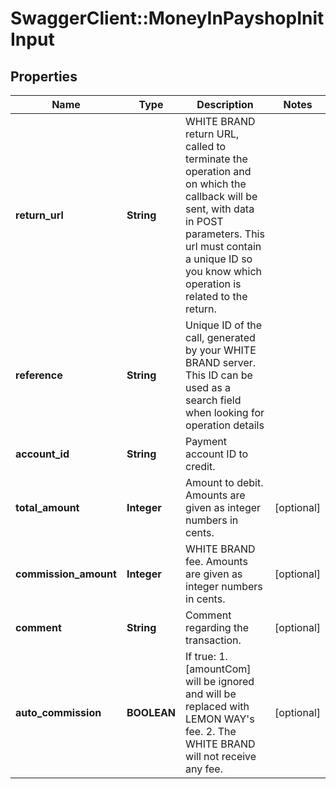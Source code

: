 # SwaggerClient::MoneyInPayshopInitInput

## Properties
Name | Type | Description | Notes
------------ | ------------- | ------------- | -------------
**return_url** | **String** | WHITE BRAND return URL, called to terminate the operation and on which the callback will be sent, with data in POST parameters.  This url must contain a unique ID so you know which operation is related to the return. | 
**reference** | **String** | Unique ID of the call, generated by your WHITE BRAND server. This ID can be used as a search field when looking for operation details | 
**account_id** | **String** | Payment account ID to credit. | 
**total_amount** | **Integer** | Amount to debit.  Amounts are given as integer numbers in cents. | [optional] 
**commission_amount** | **Integer** | WHITE BRAND fee.  Amounts are given as integer numbers in cents. | [optional] 
**comment** | **String** | Comment regarding the transaction. | [optional] 
**auto_commission** | **BOOLEAN** | If true:  1. [amountCom] will be ignored and will be replaced with LEMON WAY&#39;s fee.  2. The WHITE BRAND will not receive any fee. | [optional] 


